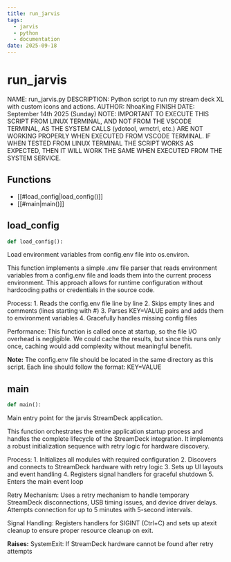 ```yaml
---
title: run_jarvis
tags:
  - jarvis
  - python
  - documentation
date: 2025-09-18
---
```


# run_jarvis

NAME: run_jarvis.py
DESCRIPTION: Python script to run my stream deck XL with custom icons and actions.
AUTHOR: NhoaKing
FINISH DATE: September 14th 2025 (Sunday)
NOTE: IMPORTANT TO EXECUTE THIS SCRIPT FROM LINUX TERMINAL, AND NOT FROM THE VSCODE TERMINAL, AS THE SYSTEM CALLS (ydotool, wmctrl, etc.) ARE NOT WORKING PROPERLY WHEN EXECUTED FROM VSCODE TERMINAL. IF WHEN TESTED FROM LINUX TERMINAL THE SCRIPT WORKS AS EXPECTED, THEN IT WILL WORK THE SAME WHEN EXECUTED FROM THE SYSTEM SERVICE.

## Functions

- [[#load_config|load_config()]]
- [[#main|main()]]

## load_config

```python
def load_config():
```

Load environment variables from config.env file into os.environ.

This function implements a simple .env file parser that reads environment
variables from a config.env file and loads them into the current process
environment. This approach allows for runtime configuration without
hardcoding paths or credentials in the source code.

Process:
    1. Reads the config.env file line by line
    2. Skips empty lines and comments (lines starting with #)
    3. Parses KEY=VALUE pairs and adds them to environment variables
    4. Gracefully handles missing config files

Performance:
    This function is called once at startup, so the file I/O overhead is
    negligible. We could cache the results, but since this runs only once,
    caching would add complexity without meaningful benefit.

**Note:**
    The config.env file should be located in the same directory as this script.
    Each line should follow the format: KEY=VALUE

## main

```python
def main():
```

Main entry point for the jarvis StreamDeck application.

This function orchestrates the entire application startup process and handles
the complete lifecycle of the StreamDeck integration. It implements a robust
initialization sequence with retry logic for hardware discovery.

Process:
    1. Initializes all modules with required configuration
    2. Discovers and connects to StreamDeck hardware with retry logic
    3. Sets up UI layouts and event handling
    4. Registers signal handlers for graceful shutdown
    5. Enters the main event loop

Retry Mechanism:
    Uses a retry mechanism to handle temporary StreamDeck disconnections,
    USB timing issues, and device driver delays. Attempts connection for
    up to 5 minutes with 5-second intervals.

Signal Handling:
    Registers handlers for SIGINT (Ctrl+C) and sets up atexit cleanup
    to ensure proper resource cleanup on exit.

**Raises:**
    SystemExit: If StreamDeck hardware cannot be found after retry attempts
